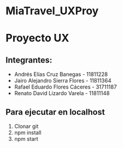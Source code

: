 # MiaTravel_UXProy
# Proyecto UX
## Integrantes: 
* Andrés Elías Cruz Banegas - 11811228
* Jairo Alejandro Sierra Flores - 11811364
* Rafael Eduardo Flores Cáceres - 31711187
* Renato David Lizardo Varela - 11811148

## Para ejecutar en localhost
1. Clonar git
2. npm install
3. npm start
